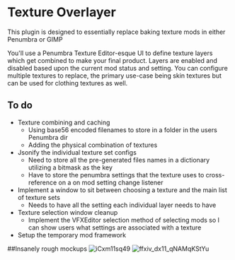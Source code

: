 

# Texture Overlayer


This plugin is designed to essentially replace baking texture mods in either Penumbra or GIMP

You'll use a Penumbra Texture Editor-esque UI to define texture layers which get combined to make your final product.
Layers are enabled and disabled based upon the current mod status and setting.
You can configure multiple textures to replace, the primary use-case being skin textures but can be used for clothing textures as well.


## To do

* Texture combining and caching
  * Using base56 encoded filenames to store in a folder in the users Penumbra dir
  * Adding the physical combination of textures
* Jsonify the individual texture set configs
  * Need to store all the pre-generated files names in a dictionary utilizing a bitmask as the key
  * Have to store the penumbra settings that the texture uses to cross-reference on a on mod setting change listener
* Implement a window to sit between choosing a texture and the main list of texture sets
  * Needs to have all the setting each individual layer needs to have
* Texture selection window cleanup
  * Implement the VFXEditor selection method of selecting mods so I can show users what settings are associated with a texture
* Setup the temporary mod framework


##Insanely rough mockups
![iCxm11sq49](https://github.com/user-attachments/assets/d8c0e1d2-48cd-4c81-a46c-b4cb7d571906)
![ffxiv_dx11_qNAMqKStYu](https://github.com/user-attachments/assets/d4278bfc-6e63-49bf-bc11-71b26dfd25fd)

